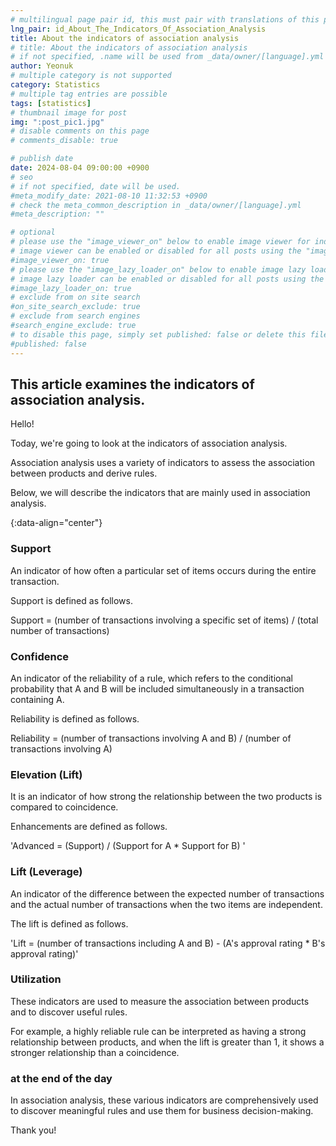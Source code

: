 ```yaml
---
# multilingual page pair id, this must pair with translations of this page. (This name must be unique)
lng_pair: id_About_The_Indicators_Of_Association_Analysis
title: About the indicators of association analysis
# title: About the indicators of association analysis
# if not specified, .name will be used from _data/owner/[language].yml
author: Yeonuk
# multiple category is not supported
category: Statistics
# multiple tag entries are possible
tags: [statistics]
# thumbnail image for post
img: ":post_pic1.jpg"
# disable comments on this page
# comments_disable: true

# publish date
date: 2024-08-04 09:00:00 +0900
# seo
# if not specified, date will be used.
#meta_modify_date: 2021-08-10 11:32:53 +0900
# check the meta_common_description in _data/owner/[language].yml
#meta_description: ""

# optional
# please use the "image_viewer_on" below to enable image viewer for individual pages or posts (_posts/ or [language]/_posts folders).
# image viewer can be enabled or disabled for all posts using the "image_viewer_posts: true" setting in _data/conf/main.yml.
#image_viewer_on: true
# please use the "image_lazy_loader_on" below to enable image lazy loader for individual pages or posts (_posts/ or [language]/_posts folders).
# image lazy loader can be enabled or disabled for all posts using the "image_lazy_loader_posts: true" setting in _data/conf/main.yml.
#image_lazy_loader_on: true
# exclude from on site search
#on_site_search_exclude: true
# exclude from search engines
#search_engine_exclude: true
# to disable this page, simply set published: false or delete this file
#published: false
---
```


<!-- outline-start -->

## This article examines the indicators of association analysis.

Hello!

Today, we're going to look at the indicators of association analysis.

Association analysis uses a variety of indicators to assess the association between products and derive rules.

Below, we will describe the indicators that are mainly used in association analysis.

{:data-align="center"}

<!-- outline-end -->

### Support

An indicator of how often a particular set of items occurs during the entire transaction.

Support is defined as follows.

Support = (number of transactions involving a specific set of items) / (total number of transactions)

### Confidence

An indicator of the reliability of a rule, which refers to the conditional probability that A and B will be included simultaneously in a transaction containing A.

Reliability is defined as follows.

Reliability = (number of transactions involving A and B) / (number of transactions involving A)

### Elevation (Lift)

It is an indicator of how strong the relationship between the two products is compared to coincidence.

Enhancements are defined as follows.

'Advanced = (Support) / (Support for A \* Support for B) '

### Lift (Leverage)

An indicator of the difference between the expected number of transactions and the actual number of transactions when the two items are independent.

The lift is defined as follows.

'Lift = (number of transactions including A and B) - (A's approval rating \* B's approval rating)'

### Utilization

These indicators are used to measure the association between products and to discover useful rules.

For example, a highly reliable rule can be interpreted as having a strong relationship between products, and when the lift is greater than 1, it shows a stronger relationship than a coincidence.

### at the end of the day

In association analysis, these various indicators are comprehensively used to discover meaningful rules and use them for business decision-making.

Thank you!
